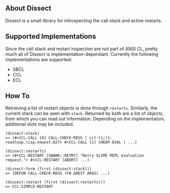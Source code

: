 About Dissect
-------------
Dissect is a small library for introspecting the call stack and active restarts.

Supported Implementations
-------------------------
Since the call stack and restart inspection are not part of ANSI CL, pretty much all of Dissect is implementation-dependant. Currently the following implementations are supported:

* SBCL
* CCL
* ECL

How To
------
Retrieving a list of restart objects is done through `restarts`. Similarly, the current stack can be seen with `stack`. Returned by both are a list of objects, from which you can read out information. Depending on the implementation, additional slots may be included.

    (dissect:stack)
    => (#<CCL-CALL [0] CALL-CHECK-REGS | ccl:l1;l1-readloop.lisp.newest:827> #<CCL-CALL [1] CHEAP-EVAL | ...)
    
    (dissect:restarts)
    => (#<CCL-RESTART [SWANK::RETRY] "Retry SLIME REPL evaluation request."> #<CCL-RESTART [ABORT] ...)
    
    (dissect:form (first (dissect:stack)))
    => (DEFUN CALL-CHECK-REGS (FN &REST ARGS) ...)
    
    (dissect:restart (first (dissect:restarts)))
    => CCL:SIMPLE-RESTART

